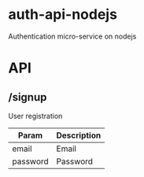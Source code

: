 # auth-api-nodejs
Authentication micro-service on nodejs
# API
## /signup
User registration

| Param    | Description |
|----------|-------------|
| email    | Email       |
| password | Password    |
